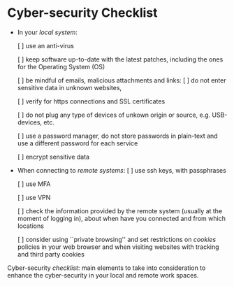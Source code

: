 # Cyber-security Checklist

* In your *local system*:

  [ ] use an anti-virus

  [ ] keep software up-to-date with the latest patches, including the ones for the Operating System (OS)

  [ ] be mindful of emails, malicious attachments and links:
	[ ] do not enter sensitive data in unknown websites,

	[ ] verify for https connections and SSL certificates

   [ ] do not plug any type of devices of unkown origin or source, e.g. USB-devices, etc.

   [ ] use a password manager, do not store passwords in plain-text and use a different password for each service

   [ ] encrypt sensitive data

* When connecting to *remote systems*:
   [ ] use ssh keys, with passphrases

   [ ] use MFA

   [ ] use VPN

   [ ] check the information provided by the remote system (usually at the moment of logging in), about when have you connected and from which locations

   [ ] consider using ``private browsing'' and set restrictions on *cookies* policies in your web browser
		and when visiting websites with tracking and third party cookies

Cyber-security *checklist*: main elements to take into
consideration to enhance the cyber-security in your local and remote work
spaces.

